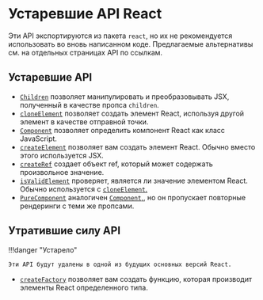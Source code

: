 # Устаревшие API React

Эти API экспортируются из пакета `react`, но их не рекомендуется использовать во вновь написанном коде. Предлагаемые альтернативы см. на отдельных страницах API по ссылкам.

## Устаревшие API

-   [`Children`](Children.md) позволяет манипулировать и преобразовывать JSX, полученный в качестве пропса `children`.
-   [`cloneElement`](cloneElement.md) позволяет создать элемент React, используя другой элемент в качестве отправной точки.
-   [`Component`](Component.md) позволяет определить компонент React как класс JavaScript.
-   [`createElement`](createElement.md) позволяет вам создать элемент React. Обычно вместо этого используется JSX.
-   [`createRef`](createRef.md) создает объект ref, который может содержать произвольное значение.
-   [`isValidElement`](isValidElement.md) проверяет, является ли значение элементом React. Обычно используется с [`cloneElement`.](cloneElement.md)
-   [`PureComponent`](PureComponent.md) аналогичен [`Component`,](Component.md), но он пропускает повторные рендеринги с теми же пропсами.

## Утратившие силу API

!!!danger "Устарело"

    Эти API будут удалены в одной из будущих основных версий React.

-   [`createFactory`](createFactory.md) позволяет вам создать функцию, которая производит элементы React определенного типа.
